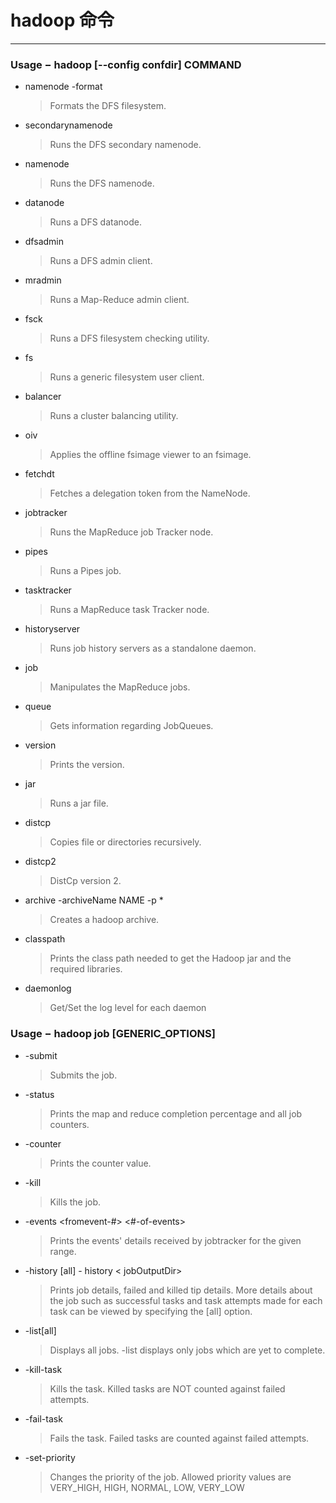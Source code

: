 # hadoop 命令
---
### Usage − hadoop [--config confdir] COMMAND
- namenode -format 
    > Formats the DFS filesystem.
- secondarynamenode
    > Runs the DFS secondary namenode.
- namenode 
    > Runs the DFS namenode.
- datanode 
    > Runs a DFS datanode.
- dfsadmin 
    > Runs a DFS admin client.
- mradmin 
    > Runs a Map-Reduce admin client.
- fsck 
    > Runs a DFS filesystem checking utility.
- fs 
    > Runs a generic filesystem user client.
- balancer 
    > Runs a cluster balancing utility.
- oiv 
    > Applies the offline fsimage viewer to an fsimage.
- fetchdt 
    > Fetches a delegation token from the NameNode.
- jobtracker 
    > Runs the MapReduce job Tracker node.
- pipes 
    > Runs a Pipes job.
- tasktracker 
    > Runs a MapReduce task Tracker node.
- historyserver 
    > Runs job history servers as a standalone daemon.
- job 
    > Manipulates the MapReduce jobs.
- queue 
    > Gets information regarding JobQueues.
- version 
    > Prints the version.
- jar<jar> 
    > Runs a jar file.
- distcp <srcurl> <desturl>   
    > Copies file or directories recursively.
- distcp2 <srcurl> <desturl>  
    > DistCp version 2.
- archive -archiveName NAME -p <parent path> <src>* <dest>  
    > Creates a hadoop archive.
- classpath  
    > Prints the class path needed to get the Hadoop jar and the required libraries.
- daemonlog 
    > Get/Set the log level for each daemon
               

### Usage − hadoop job [GENERIC_OPTIONS]
* -submit <job-file>
    > Submits the job.
	
* -status <job-id>
    > Prints the map and reduce completion percentage and all job counters.

* -counter <job-id> <group-name> <countername>
    > Prints the counter value.

* -kill <job-id>
    > Kills the job.

* -events <job-id> <fromevent-#> <#-of-events>
    > Prints the events' details received by jobtracker for the given range.

* -history [all] <jobOutputDir> - history < jobOutputDir>
    > Prints job details, failed and killed tip details. More details about the job such as successful tasks and task attempts made for each task can be viewed by specifying the [all] option.

* -list[all]
    > Displays all jobs. -list displays only jobs which are yet to complete.

* -kill-task <task-id>
    > Kills the task. Killed tasks are NOT counted against failed attempts.

* -fail-task <task-id>
    > Fails the task. Failed tasks are counted against failed attempts.

* -set-priority <job-id> <priority>
    > Changes the priority of the job. Allowed priority values are VERY_HIGH, HIGH, NORMAL, LOW, VERY_LOW